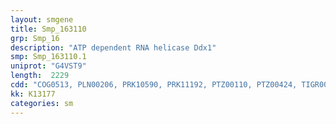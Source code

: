 ```yaml
---
layout: smgene
title: Smp_163110
grp: Smp_16
description: "ATP dependent RNA helicase Ddx1"
smp: Smp_163110.1
uniprot: "G4VST9"
length:  2229
cdd: "COG0513, PLN00206, PRK10590, PRK11192, PTZ00110, PTZ00424, TIGR00614, cd00046, cd00079, cd00268, cd12873, cl02614, cl21455, pfam00270, pfam00271, pfam00622, smart00449, smart00487, smart00490"
kk: K13177
categories: sm
---
```


